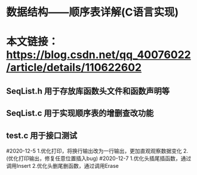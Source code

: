 # 数据结构——顺序表详解(C语言实现)
# 本文链接：https://blog.csdn.net/qq_40076022/article/details/110622602
## SeqList.h 用于存放库函数头文件和函数声明等
## SeqList.c 用于实现顺序表的增删查改功能
## test.c 用于接口测试
#2020-12-5
1.优化打印，将换行输出改为一行输出，更加直观观察数据变化
2.(优化打印输出，修复任意位置插入bug)
#2020-12-7
1.优化头插尾插函数，通过调用Insert
2.优化头删尾删函数，通过调用Erase

